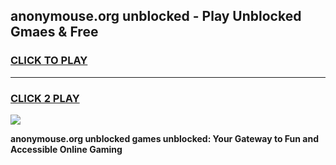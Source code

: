 
## anonymouse.org unblocked - Play Unblocked Gmaes & Free
<h3>
<a href="https://news.freeplayer.one?title=anonymouse.org_unblocked&ref=23F">CLICK TO PLAY</a></h3>
<hr>

<h3>
<a href="https://news.freeplayer.one?title=anonymouse.org_unblocked&ref=23F">CLICK 2 PLAY</a>
  
</h3>

<a href="https://news.freeplayer.one?title=anonymouse.org_unblocked&ref=23F/"><img src="https://clearcache.store/games.png"></a>


**anonymouse.org unblocked games unblocked: Your Gateway to Fun and Accessible Online Gaming**
